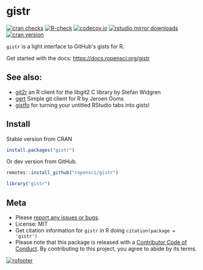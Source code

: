 gistr
=======



[![cran checks](https://cranchecks.info/badges/worst/gistr)](https://cranchecks.info/pkgs/gistr)
[![R-check](https://github.com/ropensci/gistr/workflows/R-check/badge.svg)](https://github.com/ropensci/gistr/actions/)
[![codecov.io](https://codecov.io/github/ropensci/gistr/coverage.svg?branch=master)](https://codecov.io/github/ropensci/gistr?branch=master)
[![rstudio mirror downloads](https://cranlogs.r-pkg.org/badges/gistr)](https://github.com/metacran/cranlogs.app)
[![cran version](https://www.r-pkg.org/badges/version/gistr)](https://cran.r-project.org/package=gistr)

`gistr` is a light interface to GitHub's gists for R.

Get started with the docs: https://docs.ropensci.org/gistr

## See also:

* [git2r](https://github.com/ropensci/git2r) an R client for the libgit2 C library by Stefan Widgren
* [gert](https://github.com/r-lib/gert) Simple git client for R by Jeroen Ooms
* [gistfo](https://github.com/MilesMcBain/gistfo) for turning your untitled RStudio tabs into gists!

## Install

Stable version from CRAN


```r
install.packages("gistr")
```

Or dev version from GitHub.


```r
remotes::install_github("ropensci/gistr")
```


```r
library("gistr")
```

## Meta

* Please [report any issues or bugs](https://github.com/ropensci/gistr/issues).
* License: MIT
* Get citation information for `gistr` in R doing `citation(package = 'gistr')`
* Please note that this package is released with a [Contributor Code of Conduct](https://ropensci.org/code-of-conduct/). By contributing to this project, you agree to abide by its terms.

[![rofooter](https://ropensci.org/public_images/github_footer.png)](https://ropensci.org)
